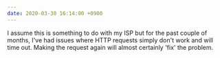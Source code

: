 ```yaml
---
date: 2020-03-30 16:14:00 +0900
---
```


I assume this is something to do with my ISP but for the past couple of months, I've had issues where HTTP requests simply don't work and will time out. Making the request again will almost certainly 'fix' the problem.
